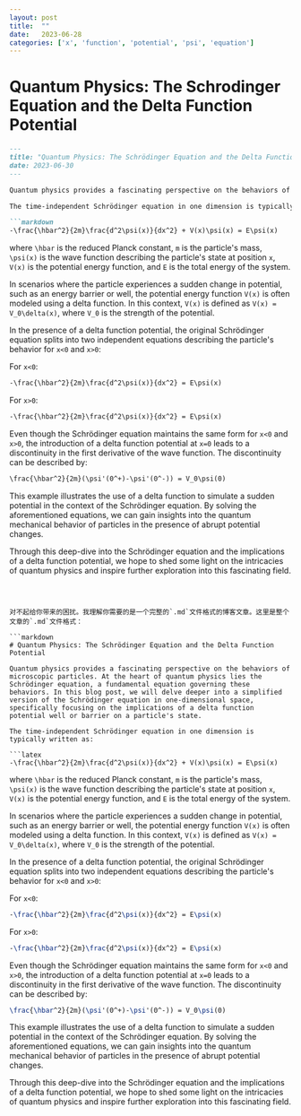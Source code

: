 ```yaml
---
layout: post
title:  ""
date:   2023-06-28
categories: ['x', 'function', 'potential', 'psi', 'equation']
---
```


# Quantum Physics: The Schrodinger Equation and the Delta Function Potential

```markdown
---
title: "Quantum Physics: The Schrödinger Equation and the Delta Function Potential"
date: 2023-06-30
---

Quantum physics provides a fascinating perspective on the behaviors of microscopic particles. At the heart of quantum physics lies the Schrödinger equation, a fundamental equation governing these behaviors. In this blog post, we will delve deeper into a simplified version of the Schrödinger equation in one-dimensional space, specifically focusing on the implications of a delta function potential well or barrier on a particle's state.

The time-independent Schrödinger equation in one dimension is typically written as:

```markdown
-\frac{\hbar^2}{2m}\frac{d^2\psi(x)}{dx^2} + V(x)\psi(x) = E\psi(x)
```

where `\hbar` is the reduced Planck constant, `m` is the particle's mass, `\psi(x)` is the wave function describing the particle's state at position `x`, `V(x)` is the potential energy function, and `E` is the total energy of the system.

In scenarios where the particle experiences a sudden change in potential, such as an energy barrier or well, the potential energy function `V(x)` is often modeled using a delta function. In this context, `V(x)` is defined as `V(x) = V_0\delta(x)`, where `V_0` is the strength of the potential.

In the presence of a delta function potential, the original Schrödinger equation splits into two independent equations describing the particle's behavior for `x<0` and `x>0`:

For `x<0`:

```markdown
-\frac{\hbar^2}{2m}\frac{d^2\psi(x)}{dx^2} = E\psi(x)
```

For `x>0`:

```markdown
-\frac{\hbar^2}{2m}\frac{d^2\psi(x)}{dx^2} = E\psi(x)
```

Even though the Schrödinger equation maintains the same form for `x<0` and `x>0`, the introduction of a delta function potential at `x=0` leads to a discontinuity in the first derivative of the wave function. The discontinuity can be described by:

```markdown
\frac{\hbar^2}{2m}(\psi'(0^+)-\psi'(0^-)) = V_0\psi(0)
```

This example illustrates the use of a delta function to simulate a sudden potential in the context of the Schrödinger equation. By solving the aforementioned equations, we can gain insights into the quantum mechanical behavior of particles in the presence of abrupt potential changes.

Through this deep-dive into the Schrödinger equation and the implications of a delta function potential, we hope to shed some light on the intricacies of quantum physics and inspire further exploration into this fascinating field.
```



对不起给你带来的困扰。我理解你需要的是一个完整的`.md`文件格式的博客文章。这里是整个文章的`.md`文件格式：

```markdown
# Quantum Physics: The Schrödinger Equation and the Delta Function Potential

Quantum physics provides a fascinating perspective on the behaviors of microscopic particles. At the heart of quantum physics lies the Schrödinger equation, a fundamental equation governing these behaviors. In this blog post, we will delve deeper into a simplified version of the Schrödinger equation in one-dimensional space, specifically focusing on the implications of a delta function potential well or barrier on a particle's state.

The time-independent Schrödinger equation in one dimension is typically written as:

```latex
-\frac{\hbar^2}{2m}\frac{d^2\psi(x)}{dx^2} + V(x)\psi(x) = E\psi(x)
```

where `\hbar` is the reduced Planck constant, `m` is the particle's mass, `\psi(x)` is the wave function describing the particle's state at position `x`, `V(x)` is the potential energy function, and `E` is the total energy of the system.

In scenarios where the particle experiences a sudden change in potential, such as an energy barrier or well, the potential energy function `V(x)` is often modeled using a delta function. In this context, `V(x)` is defined as `V(x) = V_0\delta(x)`, where `V_0` is the strength of the potential.

In the presence of a delta function potential, the original Schrödinger equation splits into two independent equations describing the particle's behavior for `x<0` and `x>0`:

For `x<0`:

```latex
-\frac{\hbar^2}{2m}\frac{d^2\psi(x)}{dx^2} = E\psi(x)
```

For `x>0`:

```latex
-\frac{\hbar^2}{2m}\frac{d^2\psi(x)}{dx^2} = E\psi(x)
```

Even though the Schrödinger equation maintains the same form for `x<0` and `x>0`, the introduction of a delta function potential at `x=0` leads to a discontinuity in the first derivative of the wave function. The discontinuity can be described by:

```latex
\frac{\hbar^2}{2m}(\psi'(0^+)-\psi'(0^-)) = V_0\psi(0)
```

This example illustrates the use of a delta function to simulate a sudden potential in the context of the Schrödinger equation. By solving the aforementioned equations, we can gain insights into the quantum mechanical behavior of particles in the presence of abrupt potential changes.

Through this deep-dive into the Schrödinger equation and the implications of a delta function potential, we hope to shed some light on the intricacies of quantum physics and inspire further exploration into this fascinating field.
```

